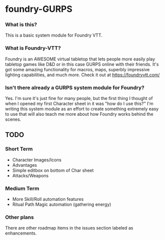 # foundry-GURPS
### What is this?
This is a basic system module for Foundry VTT.

### What is Foundry-VTT?
Foundry is an AWESOME virtual tabletop that lets people more easily play tabletop games like D&D or in this case GURPS online with their friends. It's got some amazing functionality for macros, maps, superbly impressive lighting capabilities, and much more. Check it out at https://foundryvtt.com/

### Isn't there already a GURPS system module for Foundry?
Yes. I'm sure it's just fine for many people, but the first thing I thought of when I opened my first Character sheet in it was "how do I use this?" I'm writing this system module as an effort to create something extremely easy to use that will also teach me more about how Foundry works behind the scenes.

## TODO

### Short Term
- Character Images/Icons
- Advantages
- Simple editbox on bottom of Char sheet
- Attacks/Weapons

### Medium Term
- More Skill/Roll automation features
- Ritual Path Magic automation (gathering energy)

### Other plans
There are other roadmap items in the issues section labeled as enhancements.

